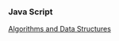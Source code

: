### Java Script
<a href="https://kaningleb.github.io/FreeCodeCamp-JavaScript/Algorithms-and-Data-Structures">Algorithms and Data Structures</a>
